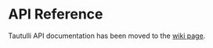 # API Reference

Tautulli API documentation has been moved to the [wiki page](https://github.com/Tautulli/Tautulli-Wiki/wiki/Tautulli-API-Reference).